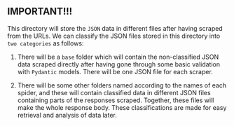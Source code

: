 ## IMPORTANT!!!

This directory will store the `JSON` data in different files after having scraped from the URLs. We can classify the JSON files stored in this directory into `two categories` as follows:

1. There will be a `base` folder which will contain the non-classified JSON data scraped directly after having gone through some basic validation with `Pydantic` models. There will be one JSON file for each scraper.

2. There will be some other folders named according to the names of each spider, and these will contain classified data in different JSON files containing parts of the responses scraped. Together, these files will make the whole response body. These classifications are made for easy retrieval and analysis of data later.
